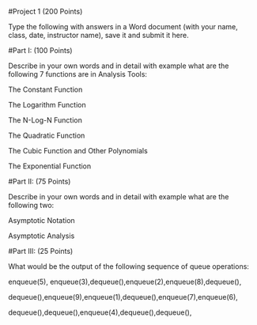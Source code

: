 #Project 1 (200 Points)

Type the following with answers in a Word document (with your name, class, date, instructor name), save it and submit it here.

#Part I: (100 Points)

Describe in your own words and in detail with example what are the following 7 functions are in Analysis Tools:

The Constant Function

The Logarithm Function

The N-Log-N Function

The Quadratic Function

The Cubic Function and Other Polynomials

The Exponential Function

#Part II: (75 Points)

Describe in your own words and in detail with example what are the following two:

Asymptotic Notation

Asymptotic Analysis

#Part III: (25 Points)

What would be the output of the following sequence of queue operations:

enqueue(5), enqueue(3),dequeue(),enqueue(2),enqueue(8),dequeue(),

dequeue(),enqueue(9),enqueue(1),dequeue(),enqueue(7),enqueue(6),

dequeue(),dequeue(),enqueue(4),dequeue(),dequeue(),
